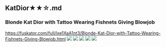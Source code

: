 ## KatDior★★☆.md
### Blonde Kat Dior with Tattoo Wearing Fishnets Giving Blowjob
https://fuskator.com/full/lxe1XaA1nt3/Blonde-Kat-Dior-with-Tattoo-Wearing-Fishnets-Giving-Blowjob.html
![](https://i9.fuskator.com/large/lxe1XaA1nt3/Blonde-Kat-Dior-with-Tattoo-Wearing-Fishnets-Giving-Blowjob-3.jpg)
![](https://i9.fuskator.com/large/lxe1XaA1nt3/Blonde-Kat-Dior-with-Tattoo-Wearing-Fishnets-Giving-Blowjob-6.jpg)
![](https://i9.fuskator.com/large/lxe1XaA1nt3/Blonde-Kat-Dior-with-Tattoo-Wearing-Fishnets-Giving-Blowjob-11.jpg)
![](https://i9.fuskator.com/large/lxe1XaA1nt3/Blonde-Kat-Dior-with-Tattoo-Wearing-Fishnets-Giving-Blowjob-12.jpg)
![](https://i9.fuskator.com/large/lxe1XaA1nt3/Blonde-Kat-Dior-with-Tattoo-Wearing-Fishnets-Giving-Blowjob-13.jpg)
![]()
